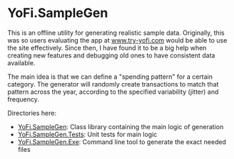 # YoFi.SampleGen

This is an offline utility for generating realistic sample data. 
Originally, this was so users evaluating the app at www.try-yofi.com would be able to use the site effectively. 
Since then, I have found it to be a big help when creating new features and debugging old ones to have consistent data available.

The main idea is that we can define a "spending pattern" for a certain category. 
The generator will randomly create transactions to match that pattern across the year, according to the specified
variability (jitter) and frequency.

Directories here:

* [YoFi.SampleGen](./YoFi.SampleGen/): Class library containing the main logic of generation
* [YoFi.SampleGen.Tests](./YoFi.SampleGen.Tests): Unit tests for main logic
* [YoFi.SampleGen.Exe](./YoFi.SampleGen.Exe): Command line tool to generate the exact needed files


